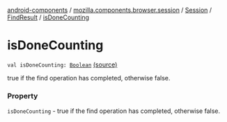 [android-components](../../../index.md) / [mozilla.components.browser.session](../../index.md) / [Session](../index.md) / [FindResult](index.md) / [isDoneCounting](./is-done-counting.md)

# isDoneCounting

`val isDoneCounting: `[`Boolean`](https://kotlinlang.org/api/latest/jvm/stdlib/kotlin/-boolean/index.html) [(source)](https://github.com/mozilla-mobile/android-components/blob/master/components/browser/session/src/main/java/mozilla/components/browser/session/Session.kt#L151)

true if the find operation has completed, otherwise false.

### Property

`isDoneCounting` - true if the find operation has completed, otherwise false.